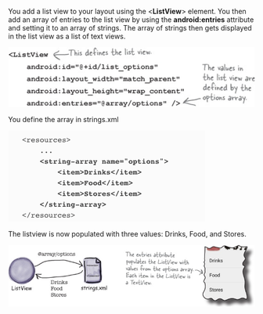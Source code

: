 You add a list view to your layout using the <**ListView**> element. You then add an array of entries to the list view by using the **android:entries** attribute and setting it to an array of strings. The array of strings then gets displayed in the list view as a list of text views.

![](.guides/img/18.png)

You define the array in strings.xml 

![](.guides/img/19.png)

The listview is now populated with three values: Drinks, Food, and Stores.

![](.guides/img/20.png)